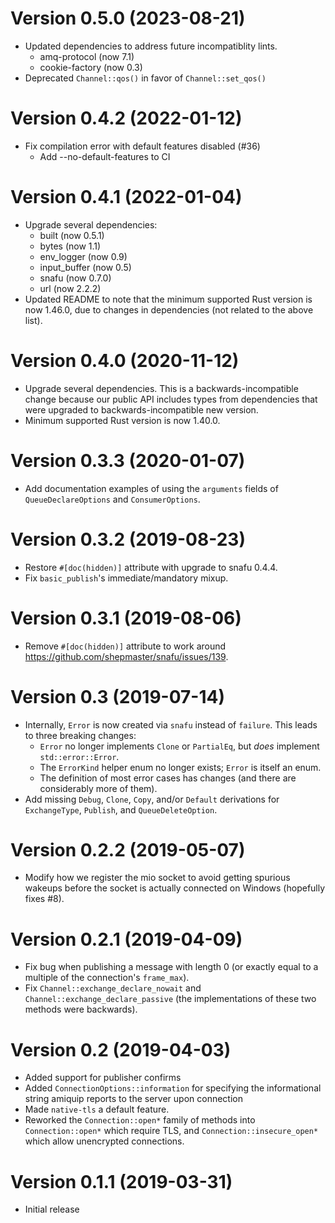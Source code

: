 # Version 0.5.0 (2023-08-21)

* Updated dependencies to address future incompatiblity lints.
  * amq-protocol (now 7.1)
  * cookie-factory (now 0.3)
* Deprecated `Channel::qos()` in favor of `Channel::set_qos()`

# Version 0.4.2 (2022-01-12)

* Fix compilation error with default features disabled (#36)
  * Add --no-default-features to CI

# Version 0.4.1 (2022-01-04)

* Upgrade several dependencies:
  * built (now 0.5.1)
  * bytes (now 1.1)
  * env_logger (now 0.9)
  * input_buffer (now 0.5)
  * snafu (now 0.7.0)
  * url (now 2.2.2)
* Updated README to note that the minimum supported Rust version is now 1.46.0,
  due to changes in dependencies (not related to the above list).

# Version 0.4.0 (2020-11-12)

* Upgrade several dependencies. This is a backwards-incompatible change because
  our public API includes types from dependencies that were upgraded to
  backwards-incompatible new version.
* Minimum supported Rust version is now 1.40.0.

# Version 0.3.3 (2020-01-07)

* Add documentation examples of using the `arguments` fields of
  `QueueDeclareOptions` and `ConsumerOptions`.

# Version 0.3.2 (2019-08-23)

* Restore `#[doc(hidden)]` attribute with upgrade to snafu 0.4.4.
* Fix `basic_publish`'s immediate/mandatory mixup.

# Version 0.3.1 (2019-08-06)

* Remove `#[doc(hidden)]` attribute to work around https://github.com/shepmaster/snafu/issues/139.

# Version 0.3 (2019-07-14)

* Internally, `Error` is now created via `snafu` instead of `failure`. This leads to three breaking changes:
  * `Error` no longer implements `Clone` or `PartialEq`, but _does_ implement `std::error::Error`.
  * The `ErrorKind` helper enum no longer exists; `Error` is itself an enum.
  * The definition of most error cases has changes (and there are considerably more of them).
* Add missing `Debug`, `Clone`, `Copy`, and/or `Default` derivations for `ExchangeType`, `Publish`, and `QueueDeleteOption`.

# Version 0.2.2 (2019-05-07)

* Modify how we register the mio socket to avoid getting spurious wakeups before
  the socket is actually connected on Windows (hopefully fixes #8).

# Version 0.2.1 (2019-04-09)

* Fix bug when publishing a message with length 0 (or exactly equal to a
  multiple of the connection's `frame_max`).
* Fix `Channel::exchange_declare_nowait` and `Channel::exchange_declare_passive`
  (the implementations of these two methods were backwards).

# Version 0.2 (2019-04-03)

* Added support for publisher confirms
* Added `ConnectionOptions::information` for specifying the informational string amiquip reports to the server upon connection
* Made `native-tls` a default feature.
* Reworked the `Connection::open*` family of methods into `Connection::open*` which require TLS, and `Connection::insecure_open*` which allow unencrypted connections.

# Version 0.1.1 (2019-03-31)

* Initial release
